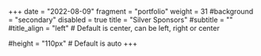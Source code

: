 +++
date = "2022-08-09"
fragment = "portfolio"
weight = 31
#background = "secondary"
disabled = true
title = "Silver Sponsors"
#subtitle = ""
#title_align = "left" # Default is center, can be left, right or center

#height = "110px" # Default is auto
+++